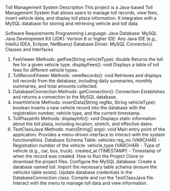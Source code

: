 Toll Management System
Description
This project is a Java-based Toll Management System that allows users to manage toll records, view fees, insert vehicle data, and display toll plaza information. It integrates with a MySQL database for storing and retrieving vehicle and toll data.

Software Requirements
Programming Language: Java
Database: MySQL
Java Development Kit (JDK): Version 8 or higher
IDE: Any Java IDE (e.g., IntelliJ IDEA, Eclipse, NetBeans)
Database Driver: MySQL Connector/J
Classes and Interfaces
1. FeeViewer
Methods:
getFee(String vehicleType): double
Returns the toll fee for a given vehicle type.
displayFees(): void
Displays a table of toll fees for different vehicle types.
2. TollRecordViewer
Methods:
viewRecords(): void
Retrieves and displays toll records from the database, including daily summaries, monthly summaries, and total amounts collected.
3. DatabaseConnection
Methods:
getConnection(): Connection
Establishes and returns a connection to the MySQL database.
4. InsertVehicle
Methods:
insertData(String regNo, String vehicleType): boolean
Inserts a new vehicle record into the database with the registration number, vehicle type, and the current timestamp.
5. TollPlazaInfo
Methods:
displayInfo(): void
Displays static information about the toll plaza, including location, stretch, and effective dates.
6. TestClassJava
Methods:
main(String[] args): void
Main entry point of the application. Provides a menu-driven interface to interact with the system functionalities.
Database Schema
Table: vehicles
reg_no (VARCHAR) - Registration number of the vehicle.
vehicle_type (VARCHAR) - Type of vehicle (e.g., car, bus, truck).
created_at (TIMESTAMP) - Timestamp of when the record was created.
How to Run the Project
Clone or download the project files.
Configure the MySQL database:
Create a database named toll.
Import the necessary table schema (ensure the vehicles table exists).
Update database credentials in the DatabaseConnection class.
Compile and run the TestClassJava file.
Interact with the menu to manage toll data and view information.